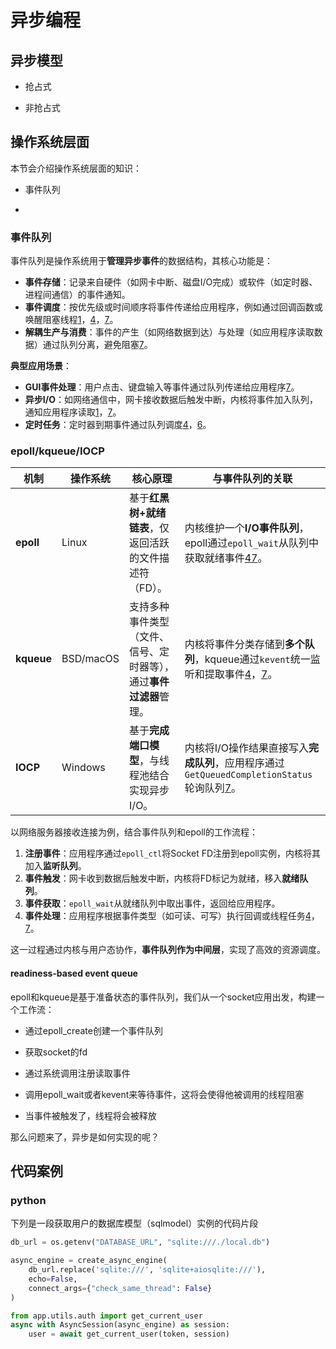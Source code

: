 # 异步编程

## 异步模型

* 抢占式

* 非抢占式

## 操作系统层面

本节会介绍操作系统层面的知识：

* 事件队列

* 

### 事件队列

事件队列是操作系统用于**管理异步事件**的数据结构，其核心功能是：

- **事件存储**：记录来自硬件（如网卡中断、磁盘I/O完成）或软件（如定时器、进程间通信）的事件通知。
- **事件调度**：按优先级或时间顺序将事件传递给应用程序，例如通过回调函数或唤醒阻塞线程[1](https://baike.baidu.com/item/%E4%BA%8B%E4%BB%B6%E9%98%9F%E5%88%97/0)，[4](https://www.cnblogs.com/fqlGlog/articles/7536449.html)，[7](https://gpp.tkchu.me/event-queue.html)。
- **解耦生产与消费**：事件的产生（如网络数据到达）与处理（如应用程序读取数据）通过队列分离，避免阻塞[7](https://gpp.tkchu.me/event-queue.html)。

**典型应用场景**：

- **GUI事件处理**：用户点击、键盘输入等事件通过队列传递给应用程序[7](https://gpp.tkchu.me/event-queue.html)。
- **异步I/O**：如网络通信中，网卡接收数据后触发中断，内核将事件加入队列，通知应用程序读取[1](https://baike.baidu.com/item/%E4%BA%8B%E4%BB%B6%E9%98%9F%E5%88%97/0)，[7](https://gpp.tkchu.me/event-queue.html)。
- **定时任务**：定时器到期事件通过队列调度[4](https://www.cnblogs.com/fqlGlog/articles/7536449.html)，[6](https://baijiahao.baidu.com/s?id=1685017463288229440)。



### epoll/kqueue/IOCP

| **机制**     | **操作系统**  | **核心原理**                            | **与事件队列的关联**                                                                                                                                         |
| ---------- | --------- | ----------------------------------- | ---------------------------------------------------------------------------------------------------------------------------------------------------- |
| **epoll**  | Linux     | 基于**红黑树+就绪链表**，仅返回活跃的文件描述符（FD）。     | 内核维护一个**I/O事件队列**，epoll通过`epoll_wait`从队列中获取就绪事件[4](https://www.cnblogs.com/fqlGlog/articles/7536449.html)[7](https://gpp.tkchu.me/event-queue.html)。 |
| **kqueue** | BSD/macOS | 支持多种事件类型（文件、信号、定时器等），通过**事件过滤器**管理。 | 内核将事件分类存储到**多个队列**，kqueue通过`kevent`统一监听和提取事件[4](https://www.cnblogs.com/fqlGlog/articles/7536449.html)，[7](https://gpp.tkchu.me/event-queue.html)。   |
| **IOCP**   | Windows   | 基于**完成端口模型**，与线程池结合实现异步I/O。         | 内核将I/O操作结果直接写入**完成队列**，应用程序通过`GetQueuedCompletionStatus`轮询队列[7](https://gpp.tkchu.me/event-queue.html)。                                              |



以网络服务器接收连接为例，结合事件队列和epoll的工作流程：

1. **注册事件**：应用程序通过`epoll_ctl`将Socket FD注册到epoll实例，内核将其加入**监听队列**。
2. **事件触发**：网卡收到数据后触发中断，内核将FD标记为就绪，移入**就绪队列**。
3. **事件获取**：`epoll_wait`从就绪队列中取出事件，返回给应用程序。
4. **事件处理**：应用程序根据事件类型（如可读、可写）执行回调或线程任务[4](https://www.cnblogs.com/fqlGlog/articles/7536449.html)，[7](https://gpp.tkchu.me/event-queue.html)。

这一过程通过内核与用户态协作，**事件队列作为中间层**，实现了高效的资源调度。



#### readiness-based event queue

epoll和kqueue是基于准备状态的事件队列，我们从一个socket应用出发，构建一个工作流：

* 通过epoll_create创建一个事件队列

* 获取socket的fd

* 通过系统调用注册读取事件

* 调用epoll_wait或者kevent来等待事件，这将会使得他被调用的线程阻塞

* 当事件被触发了，线程将会被释放

那么问题来了，异步是如何实现的呢？





## 代码案例

### python

下列是一段获取用户的数据库模型（sqlmodel）实例的代码片段

```python
db_url = os.getenv("DATABASE_URL", "sqlite:///./local.db")

async_engine = create_async_engine(
    db_url.replace('sqlite:///', 'sqlite+aiosqlite:///'),
    echo=False,
    connect_args={"check_same_thread": False}
)

from app.utils.auth import get_current_user
async with AsyncSession(async_engine) as session:
    user = await get_current_user(token, session)
```


